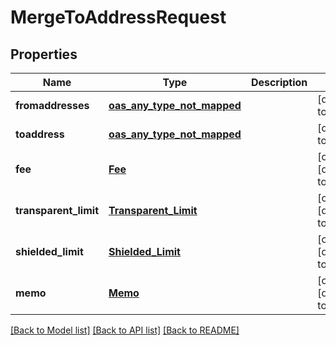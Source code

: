 # MergeToAddressRequest
## Properties

| Name | Type | Description | Notes |
|------------ | ------------- | ------------- | -------------|
| **fromaddresses** | [**oas_any_type_not_mapped**](.md) |  | [default to null] |
| **toaddress** | [**oas_any_type_not_mapped**](.md) |  | [default to null] |
| **fee** | [**Fee**](Fee.md) |  | [optional] [default to null] |
| **transparent\_limit** | [**Transparent_Limit**](Transparent_Limit.md) |  | [optional] [default to null] |
| **shielded\_limit** | [**Shielded_Limit**](Shielded_Limit.md) |  | [optional] [default to null] |
| **memo** | [**Memo**](Memo.md) |  | [optional] [default to null] |

[[Back to Model list]](../README.md#documentation-for-models) [[Back to API list]](../README.md#documentation-for-api-endpoints) [[Back to README]](../README.md)

